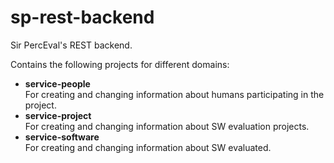 # sp-rest-backend
Sir PercEval's REST backend.

Contains the following projects for different domains:

* **service-people**<br>For creating and changing information about humans participating in the project.
* **service-project**<br>For creating  and changing information about SW evaluation projects.
* **service-software**<br>For creating  and changing information about SW evaluated.